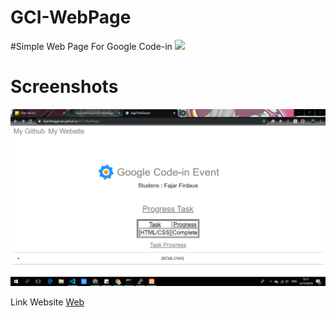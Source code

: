 # GCI-WebPage
#Simple Web Page For Google Code-in
![](https://img.shields.io/badge/GoogleCodein-2019-blue)

# Screenshots 
![alt-text](https://github.com/FajarTheGGman/GCI-WebPage/blob/master/.img/page.PNG)

Link Website
<a href="https://fajartheggman.github.io/GCI-WebPage/">Web</a>
